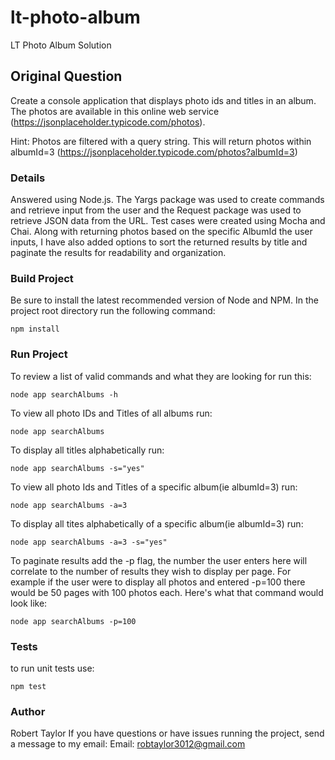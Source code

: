 # lt-photo-album
LT Photo Album Solution
## Original Question
Create a console application that displays photo ids and titles in an album. The photos are available in this online web service (https://jsonplaceholder.typicode.com/photos).

Hint: Photos are filtered with a query string. This will return photos within albumId=3 (https://jsonplaceholder.typicode.com/photos?albumId=3)

### Details
Answered using Node.js. The Yargs package was used to create commands and retrieve input from the user and the Request package was used to retrieve JSON data from the URL. Test cases were created using Mocha and Chai. 
Along with returning photos based on the specific AlbumId the user inputs, I have also added options to sort the returned results by title and paginate the results for readability and organization.
### Build Project
Be sure to install the latest recommended version of Node and NPM.
In the project root directory run the following command:
```
npm install
```
### Run Project
To review a list of valid commands and what they are looking for run this:
```
node app searchAlbums -h
```

To view all photo IDs and Titles of all albums run:
```
node app searchAlbums
```
To display all titles alphabetically run:
```
node app searchAlbums -s="yes"
```
To view all photo Ids and Titles of a specific album(ie albumId=3) run:
```
node app searchAlbums -a=3
```
To display all tites alphabetically of a specific album(ie albumId=3) run:
```
node app searchAlbums -a=3 -s="yes"
```
To paginate results add the -p flag, the number the user enters here will correlate to the number of results they wish to display per page. For example if the user were to display all photos and entered -p=100 there would be 50 pages with 100 photos each. Here's what that command would look like:
```
node app searchAlbums -p=100
```

### Tests
to run unit tests use:
```
npm test

```

### Author
Robert Taylor
If you have questions or have issues running the project, send a message to my email:
Email: robtaylor3012@gmail.com


